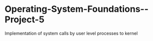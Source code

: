 # Operating-System-Foundations--Project-5
Implementation of system calls by user level processes to kernel
